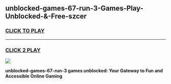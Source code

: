 
## unblocked-games-67-run-3-Games-Play-Unblocked-&-Free-szcer
<h3>
<a href="https://premium76.site?title=unblocked-games-67-run-3&ref=24A">CLICK TO PLAY</a></h3>
<hr>

<h3>
<a href="https://premium76.site?title=unblocked-games-67-run-3&ref=24A">CLICK 2 PLAY</a>
  
</h3>

<a href="https://premium76.site?title=unblocked-games-67-run-3&ref=24A"><img src="https://clearcache.store/games.png"></a>


**unblocked-games-67-run-3 games unblocked: Your Gateway to Fun and Accessible Online Gaming**
